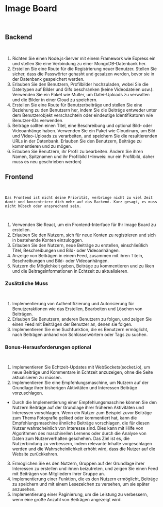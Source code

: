 # Image Board
​
## Backend
​
1. Richten Sie einen Node.js-Server mit einem Framework wie Express ein und stellen Sie eine Verbindung zu einer MongoDB-Datenbank her.
​
2. Erstellen Sie eine Route für die Registrierung neuer Benutzer. Stellen Sie sicher, dass die Passwörter gehasht und gesalzen werden, bevor sie in der Datenbank gespeichert werden.
​
3. Erlauben Sie den Benutzern, Profilbilder hochzuladen, wobei Sie die Dateitypen auf Bilder und Gifs beschränken (keine Videodateien usw.). Verwenden Sie ein Paket wie Multer, um Datei-Uploads zu verwalten und die Bilder in einer Cloud zu speichern.
​
4. Erstellen Sie eine Route für Benutzerbeiträge und stellen Sie eine Beziehung zu den Benutzern her, indem Sie die Beiträge entweder unter dem Benutzerobjekt verschachteln oder eindeutige Identifikatoren wie Benutzer-IDs verwenden.
​
5. Beiträge sollten einen Titel, eine Beschreibung und optional Bild- oder Videoanhänge haben. Verwenden Sie ein Paket wie Cloudinary, um Bild- und Video-Uploads zu verarbeiten, und speichern Sie die resultierenden URLs in der Datenbank. Erlauben Sie den Benutzern, Beiträge zu kommentieren und zu mögen.
​
6. Erlauben Sie Benutzern, ihr Profil zu bearbeiten. Ändern Sie ihren Namen, Spitznamen und ihr Profilbild (Hinweis: nur ein Profilbild, daher muss es neu geschrieben werden)
​
## Frontend
​
```
Das Frontend ist nicht deine Priorität, verbringe nicht zu viel Zeit damit und konzentriere dich mehr auf das Backend. Kurz gesagt, es muss nicht hübsch oder ansprechend sein.
```
​
1. Verwenden Sie React, um ein Frontend-Interface für Ihr Image Board zu erstellen.
​
2. Erlauben Sie den Nutzern, sich für neue Konten zu registrieren und sich in bestehende Konten einzuloggen.
​
3. Erlauben Sie den Nutzern, neue Beiträge zu erstellen, einschließlich Titel, Beschreibungen und Bild- oder Videoanhängen.
​
4. Anzeige von Beiträgen in einem Feed, zusammen mit ihren Titeln, Beschreibungen und Bild- oder Videoanhängen.
​
5. Nutzern die Möglichkeit geben, Beiträge zu kommentieren und zu liken und die Beitragsinformationen in Echtzeit zu aktualisieren.
​
### Zusätzliche **Muss**
​
1. Implementierung von Authentifizierung und Autorisierung für Benutzeraktionen wie das Erstellen, Bearbeiten und Löschen von Beiträgen.
​
2. Erlauben Sie Benutzern, anderen Benutzern zu folgen, und zeigen Sie einen Feed mit Beiträgen der Benutzer an, denen sie folgen.
​
3. Implementieren Sie eine Suchfunktion, die es Benutzern ermöglicht, nach Beiträgen anhand von Schlüsselwörtern oder Tags zu suchen.
​
### Bonus-Herausforderungen **optional**
​
1. Implementieren Sie Echtzeit-Updates mit WebSockets(socket.io), um neue Beiträge und Kommentare in Echtzeit anzuzeigen, ohne die Seite aktualisieren zu müssen.
​
2. Implementieren Sie eine Empfehlungsmaschine, um Nutzern auf der Grundlage ihrer bisherigen Aktivitäten und Interessen Beiträge vorzuschlagen.
  * Durch die Implementierung einer Empfehlungsmaschine können Sie den Nutzern Beiträge auf der Grundlage ihrer früheren Aktivitäten und Interessen vorschlagen. Wenn ein Nutzer zum Beispiel zuvor Beiträge zum Thema Fotografie geliked oder kommentiert hat, kann die Empfehlungsmaschine ähnliche Beiträge vorschlagen, die für diesen Nutzer wahrscheinlich von Interesse sind. Dies kann mit Hilfe von Algorithmen des maschinellen Lernens oder durch die Analyse von Daten zum Nutzerverhalten geschehen. Das Ziel ist es, die Nutzerbindung zu verbessern, indem relevante Inhalte vorgeschlagen werden und die Wahrscheinlichkeit erhöht wird, dass die Nutzer auf die Website zurückkehren.
​
3. Ermöglichen Sie es den Nutzern, Gruppen auf der Grundlage ihrer Interessen zu erstellen und ihnen beizutreten, und zeigen Sie einen Feed mit Beiträgen von Mitgliedern ihrer Gruppe an.
​
4. Implementierung einer Funktion, die es den Nutzern ermöglicht, Beiträge zu speichern und mit einem Lesezeichen zu versehen, um sie später anzusehen.
​
5. Implementierung einer Paginierung, um die Leistung zu verbessern, wenn eine große Anzahl von Beiträgen angezeigt wird.
